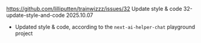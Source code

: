 https://github.com/lilliputten/trainwizzz/issues/32
Update style & code
32-update-style-and-code
2025.10.07

- Updated style & code, according to the `next-ai-helper-chat` playground project
